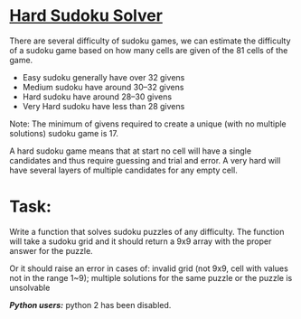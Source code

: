 # [Hard Sudoku Solver](https://www.codewars.com/kata/5588bd9f28dbb06f43000085)

There are several difficulty of sudoku games, we can estimate the difficulty of a sudoku game based on how many cells are given of the 81 cells of the game.

- Easy sudoku generally have over 32 givens
- Medium sudoku have around 30–32 givens
- Hard sudoku have around 28–30 givens
- Very Hard sudoku have less than 28 givens

Note: The minimum of givens required to create a unique (with no multiple solutions) sudoku game is 17.

A hard sudoku game means that at start no cell will have a single candidates and thus require guessing and trial and error. A very hard will have several layers of multiple candidates for any empty cell.

# Task:

Write a function that solves sudoku puzzles of any difficulty.
The function will take a sudoku grid and it should return a 9x9 array with the proper answer for the puzzle.

Or it should raise an error in cases of: invalid grid (not 9x9, cell with values not in the range 1~9); multiple solutions for the same puzzle or the puzzle is unsolvable

___Python users:___ python 2 has been disabled.